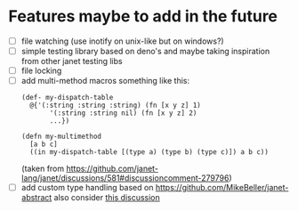 # Features maybe to add in the future
- [ ] file watching (use inotify on unix-like but on windows?)
- [ ] simple testing library based on deno's and maybe taking inspiration from other janet testing libs
- [ ] file locking
- [ ] add multi-method macros
    something like this:
    ```
    (def- my-dispatch-table
      @{'(:string :string :string) (fn [x y z] 1)
           '(:string :string nil) (fn [x y z] 2)
           ...})

    (defn my-multimethod
      [a b c]
      ((in my-dispatch-table [(type a) (type b) (type c)]) a b c))
    ```
    (taken from https://github.com/janet-lang/janet/discussions/581#discussioncomment-279796)
- [ ] add custom type handling based on https://github.com/MikeBeller/janet-abstract
      also consider [this discussion](https://github.com/janet-lang/janet/discussions/581#discussioncomment-285555)
